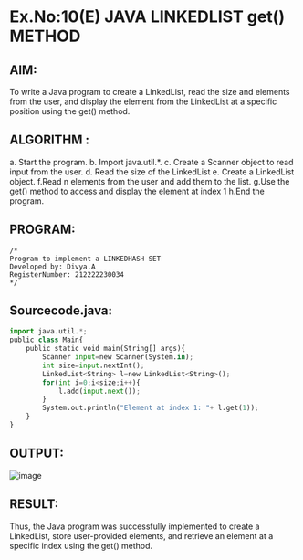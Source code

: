 # Ex.No:10(E)  JAVA LINKEDLIST get() METHOD

## AIM:
To write a Java program to create a LinkedList, read the size and elements from the user, and display the element from the LinkedList at a specific position using the get() method.
## ALGORITHM :
a.	Start the program.
b.	Import java.util.*.
c.	Create a Scanner object to read input from the user.
d.	Read the size of the LinkedList
e.	Create a LinkedList<String> object.
f.Read n elements from the user and add them to the list.
g.Use the get() method to access and display the element at index 1
h.End the program.



## PROGRAM:
 ```
/*
Program to implement a LINKEDHASH SET
Developed by: Divya.A
RegisterNumber: 212222230034 
*/
```

## Sourcecode.java:
```python
import java.util.*;
public class Main{
    public static void main(String[] args){
        Scanner input=new Scanner(System.in);
        int size=input.nextInt();
        LinkedList<String> l=new LinkedList<String>();
        for(int i=0;i<size;i++){
            l.add(input.next());
        }
        System.out.println("Element at index 1: "+ l.get(1));
    }
}

```

## OUTPUT:

![image](https://github.com/user-attachments/assets/96b8d776-abf9-40dd-8496-acca98ef62b5)


## RESULT:

Thus, the Java program was successfully implemented to create a LinkedList, store user-provided elements, and retrieve an element at a specific index using the get() method.
